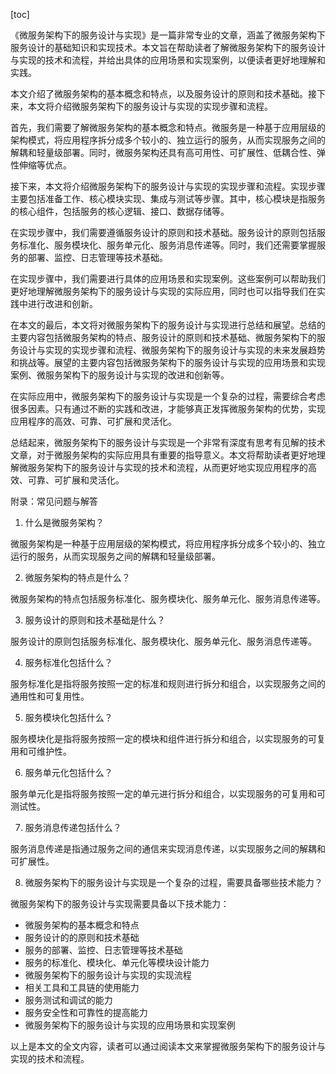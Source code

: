 
[toc]                    
                
                
《微服务架构下的服务设计与实现》是一篇非常专业的文章，涵盖了微服务架构下服务设计的基础知识和实现技术。本文旨在帮助读者了解微服务架构下的服务设计与实现的技术和流程，并给出具体的应用场景和实现案例，以便读者更好地理解和实践。

本文介绍了微服务架构的基本概念和特点，以及服务设计的原则和技术基础。接下来，本文将介绍微服务架构下的服务设计与实现的实现步骤和流程。

首先，我们需要了解微服务架构的基本概念和特点。微服务是一种基于应用层级的架构模式，将应用程序拆分成多个较小的、独立运行的服务，从而实现服务之间的解耦和轻量级部署。同时，微服务架构还具有高可用性、可扩展性、低耦合性、弹性伸缩等优点。

接下来，本文将介绍微服务架构下的服务设计与实现的实现步骤和流程。实现步骤主要包括准备工作、核心模块实现、集成与测试等步骤。其中，核心模块是指服务的核心组件，包括服务的核心逻辑、接口、数据存储等。

在实现步骤中，我们需要遵循服务设计的原则和技术基础。服务设计的原则包括服务标准化、服务模块化、服务单元化、服务消息传递等。同时，我们还需要掌握服务的部署、监控、日志管理等技术基础。

在实现步骤中，我们需要进行具体的应用场景和实现案例。这些案例可以帮助我们更好地理解微服务架构下的服务设计与实现的实际应用，同时也可以指导我们在实践中进行改进和创新。

在本文的最后，本文将对微服务架构下的服务设计与实现进行总结和展望。总结的主要内容包括微服务架构的特点、服务设计的原则和技术基础、微服务架构下的服务设计与实现的实现步骤和流程、微服务架构下的服务设计与实现的未来发展趋势和挑战等。展望的主要内容包括微服务架构下的服务设计与实现的应用场景和实现案例、微服务架构下的服务设计与实现的改进和创新等。

在实际应用中，微服务架构下的服务设计与实现是一个复杂的过程，需要综合考虑很多因素。只有通过不断的实践和改进，才能够真正发挥微服务架构的优势，实现应用程序的高效、可靠、可扩展和灵活化。

总结起来，微服务架构下的服务设计与实现是一个非常有深度有思考有见解的技术文章，对于微服务架构的实际应用具有重要的指导意义。本文将帮助读者更好地理解微服务架构下的服务设计与实现的技术和流程，从而更好地实现应用程序的高效、可靠、可扩展和灵活化。



附录：常见问题与解答

1. 什么是微服务架构？

微服务架构是一种基于应用层级的架构模式，将应用程序拆分成多个较小的、独立运行的服务，从而实现服务之间的解耦和轻量级部署。

2. 微服务架构的特点是什么？

微服务架构的特点包括服务标准化、服务模块化、服务单元化、服务消息传递等。

3. 服务设计的原则和技术基础是什么？

服务设计的原则包括服务标准化、服务模块化、服务单元化、服务消息传递等。

4. 服务标准化包括什么？

服务标准化是指将服务按照一定的标准和规则进行拆分和组合，以实现服务之间的通用性和可复用性。

5. 服务模块化包括什么？

服务模块化是指将服务按照一定的模块和组件进行拆分和组合，以实现服务的可复用和可维护性。

6. 服务单元化包括什么？

服务单元化是指将服务按照一定的单元进行拆分和组合，以实现服务的可复用和可测试性。

7. 服务消息传递包括什么？

服务消息传递是指通过服务之间的通信来实现消息传递，以实现服务之间的解耦和可扩展性。

8. 微服务架构下的服务设计与实现是一个复杂的过程，需要具备哪些技术能力？

微服务架构下的服务设计与实现需要具备以下技术能力：

- 微服务架构的基本概念和特点
- 服务设计的的原则和技术基础
- 服务的部署、监控、日志管理等技术基础
- 服务的标准化、模块化、单元化等模块设计能力
- 微服务架构下的服务设计与实现的实现流程
- 相关工具和工具链的使用能力
- 服务测试和调试的能力
- 服务安全性和可靠性的提高能力
- 微服务架构下的服务设计与实现的应用场景和实现案例

以上是本文的全文内容，读者可以通过阅读本文来掌握微服务架构下的服务设计与实现的技术和流程。

